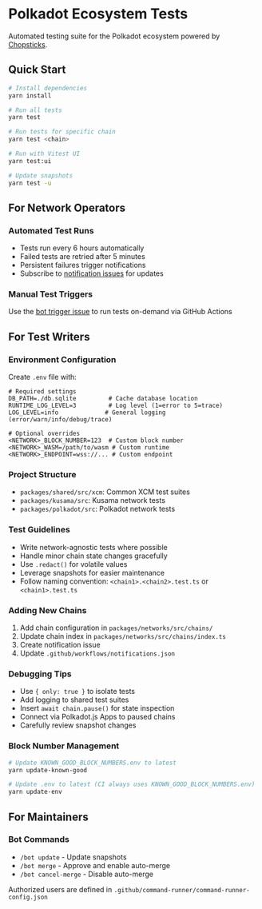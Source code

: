 # Polkadot Ecosystem Tests

Automated testing suite for the Polkadot ecosystem powered by [Chopsticks](http://github.com/AcalaNetwork/chopsticks).

## Quick Start

```bash
# Install dependencies
yarn install

# Run all tests
yarn test

# Run tests for specific chain
yarn test <chain>

# Run with Vitest UI
yarn test:ui

# Update snapshots
yarn test -u
```

## For Network Operators

### Automated Test Runs
- Tests run every 6 hours automatically
- Failed tests are retried after 5 minutes
- Persistent failures trigger notifications
- Subscribe to [notification issues](https://github.com/open-web3-stack/polkadot-ecosystem-tests/issues?q=is%3Aissue+is%3Aopen+label%3Anotifications) for updates

### Manual Test Triggers
Use the [bot trigger issue](https://github.com/open-web3-stack/polkadot-ecosystem-tests/issues/45) to run tests on-demand via GitHub Actions

## For Test Writers

### Environment Configuration
Create `.env` file with:
```env
# Required settings
DB_PATH=./db.sqlite         # Cache database location
RUNTIME_LOG_LEVEL=3         # Log level (1=error to 5=trace)
LOG_LEVEL=info             # General logging (error/warn/info/debug/trace)

# Optional overrides
<NETWORK>_BLOCK_NUMBER=123  # Custom block number
<NETWORK>_WASM=/path/to/wasm # Custom runtime
<NETWORK>_ENDPOINT=wss://... # Custom endpoint
```

### Project Structure
- `packages/shared/src/xcm`: Common XCM test suites
- `packages/kusama/src`: Kusama network tests
- `packages/polkadot/src`: Polkadot network tests

### Test Guidelines
- Write network-agnostic tests where possible
- Handle minor chain state changes gracefully
- Use `.redact()` for volatile values
- Leverage snapshots for easier maintenance
- Follow naming convention: `<chain1>.<chain2>.test.ts` or `<chain1>.test.ts`

### Adding New Chains
1. Add chain configuration in `packages/networks/src/chains/`
2. Update chain index in `packages/networks/src/chains/index.ts`
3. Create notification issue
4. Update `.github/workflows/notifications.json`

### Debugging Tips
- Use `{ only: true }` to isolate tests
- Add logging to shared test suites
- Insert `await chain.pause()` for state inspection
- Connect via Polkadot.js Apps to paused chains
- Carefully review snapshot changes

### Block Number Management
```bash
# Update KNOWN_GOOD_BLOCK_NUMBERS.env to latest
yarn update-known-good

# Update .env to latest (CI always uses KNOWN_GOOD_BLOCK_NUMBERS.env)
yarn update-env
```

## For Maintainers

### Bot Commands
- `/bot update` - Update snapshots
- `/bot merge` - Approve and enable auto-merge
- `/bot cancel-merge` - Disable auto-merge

Authorized users are defined in `.github/command-runner/command-runner-config.json`
